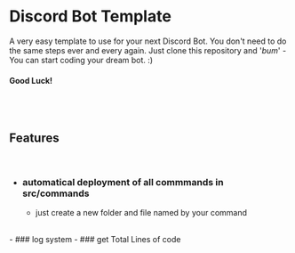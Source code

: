 # Discord Bot Template

A very easy template to use for your next Discord Bot. You don't need to do the same steps ever and every again. Just clone this repository and '*bum*' - You can start coding your dream bot. :)
#### <b>Good Luck!</b>
<br>
<br>

## Features
<br>

- ### automatical deployment of all commmands in src/commands
  - just create a new folder and file named by your command
<br>
- ### log system
- ### get Total Lines of code